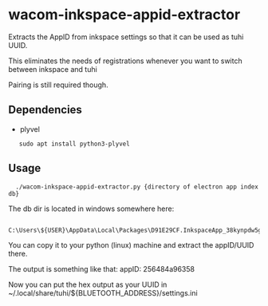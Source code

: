 # wacom-inkspace-appid-extractor
Extracts the AppID from inkspace settings so that it can be used as tuhi UUID.

This eliminates the needs of registrations whenever you want to switch
between inkspace and tuhi

Pairing is still required though.

## Dependencies

* plyvel
```
   sudo apt install python3-plyvel
```

## Usage
```
  ./wacom-inkspace-appid-extractor.py {directory of electron app index db}
```

The db dir is located in windows somewhere here:
```
    C:\Users\${USER}\AppData\Local\Packages\D91E29CF.InkspaceApp_38kynpdw5g1aw\LocalState\db
```
You can copy it to your python (linux) machine and extract the appID/UUID there.

The output is something like that:
   appID: 256484a96358

Now you can put the hex output as your UUID in ~/.local/share/tuhi/${BLUETOOTH_ADDRESS}/settings.ini
